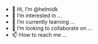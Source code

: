 - 👋 Hi, I’m @helmidk
- 👀 I’m interested in ...
- 🌱 I’m currently learning ...
- 💞️ I’m looking to collaborate on ...
- 📫 How to reach me ...

<!---
helmidk/helmidk is a ✨ special ✨ repository because its `README.md` (this file) appears on your GitHub profile.
You can click the Preview link to take a look at your changes.
--->
